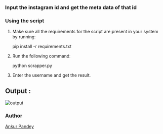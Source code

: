 
### Input the instagram id and get the meta data of that id
### Using the script

1. Make sure all the requirements for the script are present in your system by running:

    pip install -r requirements.txt

2. Run the following command:

    python scrapper.py

3. Enter the username and get the result.

## Output :
   ![output](https://raw.githubusercontent.com/AnkDos/Python_and_the_Web/instagram-metadata-scrapper/Scripts/Web_Scrappers/Instagram_Metadata_Scrapper/output/out_hf-min.png)

### Author

[Ankur Pandey](https://github.com/ankdos)